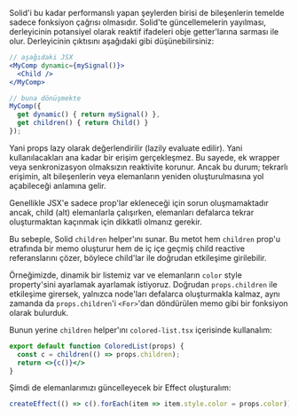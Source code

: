 Solid'i bu kadar performanslı yapan şeylerden birisi de bileşenlerin temelde sadece fonksiyon çağrısı olmasıdır. Solid'te güncellemelerin yayılması, derleyicinin potansiyel olarak reaktif ifadeleri obje getter'larına sarması ile olur. Derleyicinin çıktısını aşağıdaki gibi düşünebilirsiniz:

```jsx
// aşağıdaki JSX
<MyComp dynamic={mySignal()}>
  <Child />
</MyComp>

// buna dönüşmekte
MyComp({
  get dynamic() { return mySignal() },
  get children() { return Child() }
});
```
Yani props lazy olarak değerlendirilir (lazily evaluate edilir). Yani kullanılacakları ana kadar bir erişim gerçekleşmez. Bu sayede, ek wrapper veya senkronizasyon olmaksızın reaktivite korunur. Ancak bu durum; tekrarlı erişimin, alt bileşenlerin veya elemanların yeniden oluşturulmasına yol açabileceği anlamına gelir.

Genellikle JSX'e sadece prop'lar ekleneceği için sorun oluşmamaktadır ancak, child (alt) elemanlarla çalışırken, elemanları defalarca tekrar oluşturmaktan kaçınmak için dikkatli olmanız gerekir.

Bu sebeple, Solid `children` helper'ını sunar. Bu metot hem `children` prop'u etrafında bir memo oluşturur hem de iç içe geçmiş child reactive referanslarını çözer, böylece child'lar ile doğrudan etkileşime girilebilir.

Örneğimizde, dinamik bir listemiz var ve elemanların `color` style property'sini ayarlamak ayarlamak istiyoruz. Doğrudan `props.children` ile etkileşime girersek, yalnızca node'ları defalarca oluşturmakla kalmaz, aynı zamanda da `props.children`'i `<For>`'dan döndürülen memo gibi bir fonksiyon olarak bulurduk.

Bunun yerine `children` helper'ını `colored-list.tsx` içerisinde kullanalım:
```jsx
export default function ColoredList(props) {
  const c = children(() => props.children);
  return <>{c()}</>
}
```
Şimdi de elemanlarımızı güncelleyecek bir Effect oluşturalım:
```jsx
createEffect(() => c().forEach(item => item.style.color = props.color));
```
